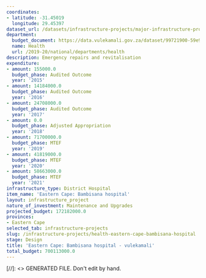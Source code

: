 ```yaml
---
coordinates:
- latitude: -31.45019
  longitude: 29.45397
dataset_url: /datasets/infrastructure-projects/major-infrastructure-projects-by-national-departments
department:
  budget_document: https://data.vulekamali.gov.za/dataset/99721900-59e9-476f-99fc-2d0518a5289b/resource/a4d3cfec-1b10-4d59-b33d-5fa321776c6c/download/vote-16-health.pdf
  name: Health
  url: /2019-20/national/departments/health
description: Emergency repairs and revitalisation
expenditure:
- amount: 155000.0
  budget_phase: Audited Outcome
  year: '2015'
- amount: 14184000.0
  budget_phase: Audited Outcome
  year: '2016'
- amount: 24708000.0
  budget_phase: Audited Outcome
  year: '2017'
- amount: 0.0
  budget_phase: Adjusted Appropriation
  year: '2018'
- amount: 71700000.0
  budget_phase: MTEF
  year: '2019'
- amount: 41819000.0
  budget_phase: MTEF
  year: '2020'
- amount: 58663000.0
  budget_phase: MTEF
  year: '2021'
infrastructure_type: District Hospital
item_name: 'Eastern Cape: Bambisana hospital'
layout: infrastructure_project
nature_of_investment: Maintenance and Upgrades
projected_budget: 172182000.0
provinces:
- Eastern Cape
selected_tab: infrastructure-projects
slug: /infrastructure-projects/health-eastern-cape-bambisana-hospital
stage: Design
title: 'Eastern Cape: Bambisana hospital - vulekamali'
total_budget: 700113000.0
---
```

[//]: <> GENERATED FILE. Don't edit by hand.